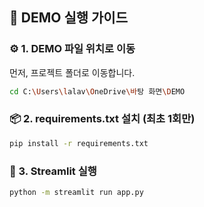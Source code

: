 ## 🧁 DEMO 실행 가이드

### ⚙️ 1. DEMO 파일 위치로 이동

먼저, 프로젝트 폴더로 이동합니다.

```bash
cd C:\Users\lalav\OneDrive\바탕 화면\DEMO
```

### 📦 2. requirements.txt 설치 (최초 1회만)

```bash
pip install -r requirements.txt
```

### 🚀 3. Streamlit 실행

```bash
python -m streamlit run app.py
```
